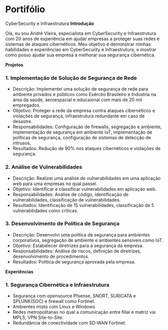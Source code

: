 # Portifólio
CyberSecurity e Infraestrutura
 **Introdução**

Olá, eu sou André Vieira, especialista em CyberSecurity e Infraestrutura com 20 anos de experiência em ajudar empresas a proteger suas redes e sistemas de ataques cibernéticos. Meu objetivo é demonstrar minhas habilidades e experiências em CyberSecurity e Infraestrutura, e mostrar como posso ajudar sua empresa a melhorar sua segurança cibernética.

**Projetos**

### 1. Implementação de Solução de Segurança de Rede

* Descrição: Implementei uma solução de segurança de rede para ambiente privados e públicos como Exército Brasileiro e Industria na área da saúde, aeroespacial e educaional com mais de 20 mil empregados.
* Objetivo: Proteger a rede da empresa contra ataques cibernéticos e violações de segurança, infraestrutura redundante em caso de desastre.
* Responsabilidades: Configuração de firewalls, segregação e ambiente, implementação de segurança em ambiente IoT, implementação de políticas de segurança, configuração de sistemas de detecção de intrusos.
* Resultados: Redução de 90% nos ataques cibernéticos e violações de segurança.

### 2. Análise de Vulnerabilidades

* Descrição: Realizei uma análise de vulnerabilidades em uma aplicação web para uma empresas no qual passei.
* Objetivo: Identificar e classificar vulnerabilidades em aplicação web.
* Responsabilidades: Análise de código, identificação de vulnerabilidades, classificação de vulnerabilidades.
* Resultados: Identificação de 15 vulnerabilidades, classificação de 5 vulnerabilidades como críticas.

### 3. Desenvolvimento de Política de Segurança

* Descrição: Desenvolvi uma política de segurança para ambientes corporativos, segregação de ambiente e ambientes sensiveis como IoT.
* Objetivo: Estabelecer diretrizes para a segurança da empresa.
* Responsabilidades: Análise de riscos, definição de diretrizes, desenvolvimento de procedimentos.
* Resultados: Política de segurança aprovada pela empresa.

**Experiências**

### 1.  Segurança Cibernética e Infraestrutura
*  Segurança com opensource Pfsense, SNORT, SURICATA e SPLUNK(SOC) e firewall como Fortinet.
*  Ambientes misto com Linux e Windows
*  Redes metropolitanas no qual a comunicação entre filial e matriz via MPLS, VPN Site-to-Site.
*  Redundância de conectividade com SD-WAN Fortinet.
